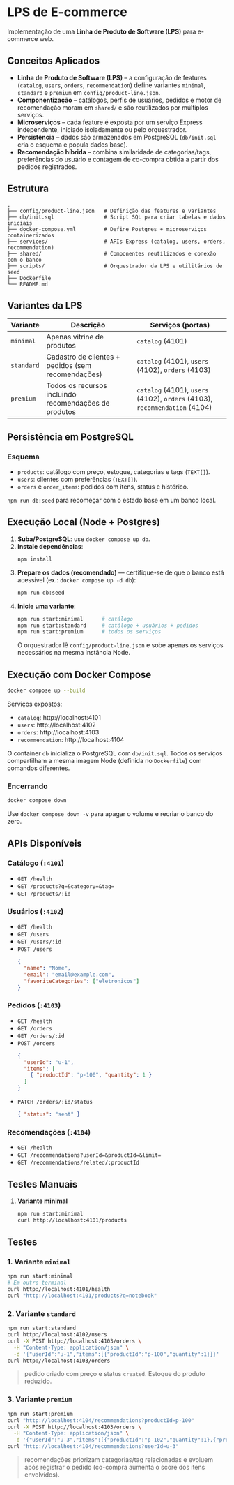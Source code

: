 # LPS de E-commerce

Implementação de uma **Linha de Produto de Software (LPS)** para e-commerce web.

## Conceitos Aplicados
- **Linha de Produto de Software (LPS)** – a configuração de features (`catalog`, `users`, `orders`, `recommendation`) define variantes `minimal`, `standard` e `premium` em `config/product-line.json`.
- **Componentização** – catálogos, perfis de usuários, pedidos e motor de recomendação moram em `shared/` e são reutilizados por múltiplos serviços.
- **Microserviços** – cada feature é exposta por um serviço Express independente, iniciado isoladamente ou pelo orquestrador.
- **Persistência** – dados são armazenados em PostgreSQL (`db/init.sql` cria o esquema e popula dados base).
- **Recomendação híbrida** – combina similaridade de categorias/tags, preferências do usuário e contagem de co-compra obtida a partir dos pedidos registrados.

## Estrutura
```
.
├── config/product-line.json   # Definição das features e variantes
├── db/init.sql                # Script SQL para criar tabelas e dados iniciais
├── docker-compose.yml         # Define Postgres + microserviços containerizados
├── services/                  # APIs Express (catalog, users, orders, recommendation)
├── shared/                    # Componentes reutilizados e conexão com o banco
├── scripts/                   # Orquestrador da LPS e utilitários de seed
├── Dockerfile 
└── README.md
```

## Variantes da LPS
| Variante  | Descrição                                                        | Serviços (portas)                                |
|-----------|------------------------------------------------------------------|--------------------------------------------------|
| `minimal` | Apenas vitrine de produtos                                       | `catalog` (4101)                                 |
| `standard`| Cadastro de clientes + pedidos (sem recomendações)               | `catalog` (4101), `users` (4102), `orders` (4103) |
| `premium` | Todos os recursos incluindo recomendações de produtos            | `catalog` (4101), `users` (4102), `orders` (4103), `recommendation` (4104) |

## Persistência em PostgreSQL
### Esquema
- `products`: catálogo com preço, estoque, categorias e tags (`TEXT[]`).
- `users`: clientes com preferências (`TEXT[]`).
- `orders` e `order_items`: pedidos com itens, status e histórico.

`npm run db:seed` para recomeçar com o estado base em um banco local.

## Execução Local (Node + Postgres)
1. **Suba/PostgreSQL**: use `docker compose up db`.
2. **Instale dependências**:
   ```bash
   npm install
   ```
3. **Prepare os dados (recomendado)** — certifique-se de que o banco está acessível (ex.: `docker compose up -d db`):
   ```bash
   npm run db:seed
   ```
4. **Inicie uma variante**:
   ```bash
   npm run start:minimal      # catálogo
   npm run start:standard     # catálogo + usuários + pedidos
   npm run start:premium      # todos os serviços
   ```
   O orquestrador lê `config/product-line.json` e sobe apenas os serviços necessários na mesma instância Node.

## Execução com Docker Compose
```bash
docker compose up --build
```
Serviços expostos:
- `catalog`: http://localhost:4101
- `users`: http://localhost:4102
- `orders`: http://localhost:4103
- `recommendation`: http://localhost:4104

O container `db` inicializa o PostgreSQL com `db/init.sql`. Todos os serviços compartilham a mesma imagem Node (definida no `Dockerfile`) com comandos diferentes.

### Encerrando
```bash
docker compose down
```
Use `docker compose down -v` para apagar o volume e recriar o banco do zero.

## APIs Disponíveis
### Catálogo (`:4101`)
- `GET /health`
- `GET /products?q=&category=&tag=`
- `GET /products/:id`

### Usuários (`:4102`)
- `GET /health`
- `GET /users`
- `GET /users/:id`
- `POST /users`
  ```json
  {
    "name": "Nome",
    "email": "email@example.com",
    "favoriteCategories": ["eletronicos"]
  }
  ```

### Pedidos (`:4103`)
- `GET /health`
- `GET /orders`
- `GET /orders/:id`
- `POST /orders`
  ```json
  {
    "userId": "u-1",
    "items": [
      { "productId": "p-100", "quantity": 1 }
    ]
  }
  ```
- `PATCH /orders/:id/status`
  ```json
  { "status": "sent" }
  ```

### Recomendações (`:4104`)
- `GET /health`
- `GET /recommendations?userId=&productId=&limit=`
- `GET /recommendations/related/:productId`

## Testes Manuais 
1. **Variante minimal**
   ```bash
   npm run start:minimal
   curl http://localhost:4101/products
   ```
   
## Testes

### 1. Variante `minimal`
```bash
npm run start:minimal
# Em outro terminal
curl http://localhost:4101/health
curl "http://localhost:4101/products?q=notebook"
```

### 2. Variante `standard`
```bash
npm run start:standard
curl http://localhost:4102/users
curl -X POST http://localhost:4103/orders \
  -H "Content-Type: application/json" \
  -d '{"userId":"u-1","items":[{"productId":"p-100","quantity":1}]}'
curl http://localhost:4103/orders
```
> pedido criado com preço e status `created`. Estoque do produto reduzido.

### 3. Variante `premium`
```bash
npm run start:premium
curl "http://localhost:4104/recommendations?productId=p-100"
curl -X POST http://localhost:4103/orders \
  -H "Content-Type: application/json" \
  -d '{"userId":"u-3","items":[{"productId":"p-102","quantity":1},{"productId":"p-104","quantity":1}]}'
curl "http://localhost:4104/recommendations?userId=u-3"
```
> recomendações priorizam categorias/tag relacionadas e evoluem após registrar o pedido (co-compra aumenta o score dos itens envolvidos).
